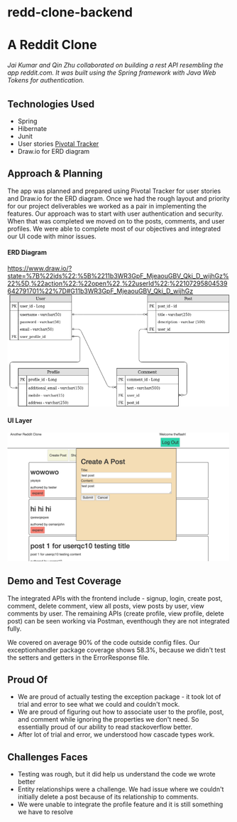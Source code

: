 # redd-clone-backend

# A Reddit Clone

###### Jai Kumar and Qin Zhu collaborated on building a rest API resembling the app reddit.com. It was built using the Spring framework with Java Web Tokens for authentication.


## Technologies Used
* Spring
* Hibernate
* Junit
* User stories [Pivotal Tracker](https://www.pivotaltracker.com/n/projects/2407485)
* Draw.io for ERD diagram

## Approach & Planning
The app was planned and prepared using Pivotal Tracker for user stories and Draw.io for the ERD diagram. Once we had the rough layout and priority for our project deliverables we worked as a pair in implementing the features. Our approach was to start with user authentication and security. When that was completed we moved on to the posts, comments, and user profiles. We were able to complete most of our objectives and integrated our UI code with minor issues.

#### ERD Diagram
https://www.draw.io/?state=%7B%22ids%22:%5B%2211b3WR3GpF_MjeaouGBV_Qki_D_wijhGz%22%5D,%22action%22:%22open%22,%22userId%22:%22107295804539642791701%22%7D#G11b3WR3GpF_MjeaouGBV_Qki_D_wijhGz
<img src="/assets/ERDdiagram.png" width="500" />

#### UI Layer
<img src="/assets/createpost.png" width="500" />

## Demo and Test Coverage 
The integrated APIs with the frontend include - signup, login, create post, comment, delete comment, view all posts, view posts by user, view comments by user. The remaining APIs (create profile, view profile, delete post) can be seen working via Postman, eventhough they are not integrated fully. 

We covered on average 90% of the code outside config files. Our exceptionhandler package coverage shows 58.3%, because we didn't test the setters and getters in the ErrorResponse file. 

## Proud Of 
* We are proud of actually testing the exception package - it took lot of trial and error to see what we could and couldn't mock. 
* We are proud of figuring out how to associate user to the profile, post, and comment while ignoring the properties we don't need. So essentially proud of our ability to read stackoverflow better. 
* After lot of trial and error, we understood how cascade types work. 

## Challenges Faces
* Testing was rough, but it did help us understand the code we wrote better
* Entity relationships were a challenge. We had issue where we couldn't initially delete a post because of its relationship to comments.
* We were unable to integrate the profile feature and it is still something we have to resolve 


